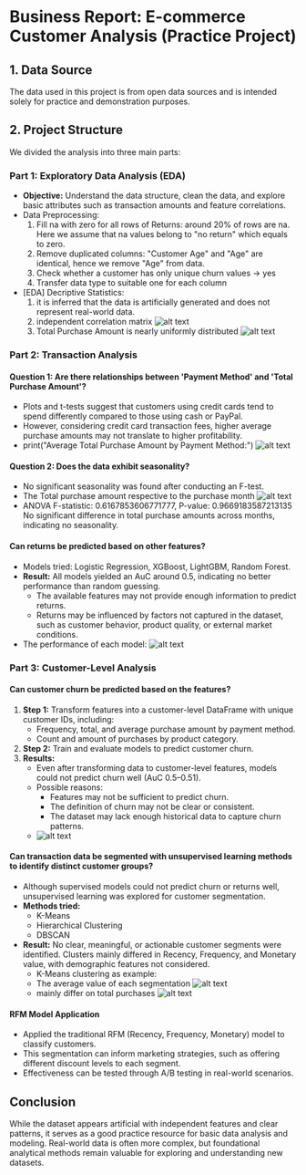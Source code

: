 # Business Report: E-commerce Customer Analysis (Practice Project)

## 1. Data Source
The data used in this project is from open data sources and is intended solely for practice and demonstration purposes.

## 2. Project Structure
We divided the analysis into three main parts:

### Part 1: Exploratory Data Analysis (EDA)
- **Objective:** Understand the data structure, clean the data, and explore basic attributes such as transaction amounts and feature correlations.
- Data Preprocessing: 
    1. Fill na with zero for all rows of Returns: around 20% of rows are na. Here we assume that na values belong to "no return" which equals to zero.
    2. Remove duplicated columns: "Customer Age" and "Age" are identical, hence we remove "Age" from data. 
    3. Check whether a customer has only unique churn values -> yes
    4. Transfer data type to suitable one for each column
- [EDA] Decriptive Statistics:
    1. it is inferred that the data is artificially generated and does not represent real-world data.
    2. independent correlation matrix
    ![alt text](image-2.png)
    3. Total Purchase Amount is nearly uniformly distributed
    ![alt text](image-3.png)

### Part 2: Transaction Analysis

#### Question 1: Are there relationships between 'Payment Method' and 'Total Purchase Amount'?
- Plots and t-tests suggest that customers using credit cards tend to spend differently compared to those using cash or PayPal.
- However, considering credit card transaction fees, higher average purchase amounts may not translate to higher profitability.
- print("Average Total Purchase Amount by Payment Method:")
![alt text](<image-0.png>)

#### Question 2: Does the data exhibit seasonality?
- No significant seasonality was found after conducting an F-test.
- The Total purchase amount respective to the purchase month
![alt text](image.png)
- ANOVA F-statistic: 0.6167853606771777, P-value: 0.9669183587213135
No significant difference in total purchase amounts across months, indicating no seasonality.

#### Can returns be predicted based on other features?
- Models tried: Logistic Regression, XGBoost, LightGBM, Random Forest.
- **Result:** All models yielded an AuC around 0.5, indicating no better performance than random guessing.
    - The available features may not provide enough information to predict returns.
    - Returns may be influenced by factors not captured in the dataset, such as customer behavior, product quality, or external market conditions.
- The performance of each model:
![alt text](image-1.png)

### Part 3: Customer-Level Analysis

#### Can customer churn be predicted based on the features?
1. **Step 1:** Transform features into a customer-level DataFrame with unique customer IDs, including:
    - Frequency, total, and average purchase amount by payment method.
    - Count and amount of purchases by product category.
2. **Step 2:** Train and evaluate models to predict customer churn.
3. **Results:**
    - Even after transforming data to customer-level features, models could not predict churn well (AuC 0.5–0.51).
    - Possible reasons:
        - Features may not be sufficient to predict churn.
        - The definition of churn may not be clear or consistent.
        - The dataset may lack enough historical data to capture churn patterns.
    - ![alt text](image-4.png)

#### Can transaction data be segmented with unsupervised learning methods to identify distinct customer groups?
- Although supervised models could not predict churn or returns well, unsupervised learning was explored for customer segmentation.
- **Methods tried:**
    - K-Means
    - Hierarchical Clustering
    - DBSCAN
- **Result:** No clear, meaningful, or actionable customer segments were identified. Clusters mainly differed in Recency, Frequency, and Monetary value, with demographic features not considered.
  - K-Means clustering as example:
  - The average value of each segmentation ![alt text](image-5.png)
  - mainly differ on total purchases ![alt text](image-6.png)

#### RFM Model Application
- Applied the traditional RFM (Recency, Frequency, Monetary) model to classify customers.
- This segmentation can inform marketing strategies, such as offering different discount levels to each segment.
- Effectiveness can be tested through A/B testing in real-world scenarios.

## Conclusion
While the dataset appears artificial with independent features and clear patterns, it serves as a good practice resource for basic data analysis and modeling. Real-world data is often more complex, but foundational analytical methods remain valuable for exploring and understanding new datasets.